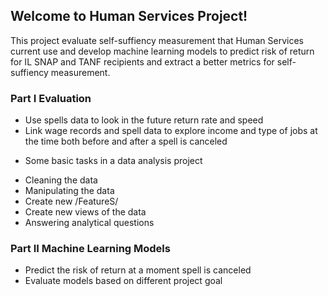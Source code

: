 ## Welcome to Human Services Project!

This project evaluate self-suffiency measurement that Human Services current use and develop machine learning models to predict risk of return for IL SNAP and TANF recipients and extract a better metrics for self-suffiency measurement. 

### Part I Evaluation

- Use spells data to look in the future return rate and speed
- Link wage records and spell data to explore income and type of jobs at the time both before and after a spell is canceled 

* Some basic tasks in a data analysis project

- Cleaning the data
- Manipulating the data
- Create new /FeatureS/
- Create new views of the data
- Answering analytical questions

### Part II Machine Learning Models

- Predict the risk of return at a moment spell is canceled 
- Evaluate models based on different project goal
